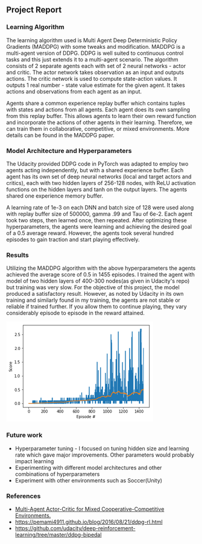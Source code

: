 ## Project Report

### Learning Algorithm

The learning algorithm used is Multi Agent Deep Deterministic Policy Gradients (MADDPG) with some tweaks and modification. MADDPG is a multi-agent version of DDPG. DDPG is well suited to continuous control tasks and this just extends it to a multi-agent scenario. The algorithm consists of 2 separate agents each with set of 2 neural networks - actor and critic. The actor network takes observation as an input and outputs actions. The critic network is used to compute state-action values. It outputs 1 real number - state value estimate for the given agent. It takes actions and observations from each agent as an input.

Agents share a common experience replay buffer which contains tuples with states and actions from all agents. Each agent does its own sampling from this replay buffer. This allows agents to learn their own reward function and incorporate the actions of other agents in their learning. Therefore, we can train them in collaborative, competitive, or mixed environments. More details can be found in the MADDPG paper.

### Model Architecture and Hyperparameters

The Udacity provided DDPG code in PyTorch was adapted to employ two agents acting independently, but with a shared experience buffer. Each agent has its own set of deep neural networks (local and target actors and critics), each with two hidden layers of 256-128 nodes, with ReLU activation functions on the hidden layers and tanh on the output layers. The agents shared one experience memory buffer.

A learning rate of 1e-3 on each DNN and batch size of 128 were used along with replay buffer size of 500000, gamma .99 and Tau of 6e-2. Each agent took two steps, then learned once, then repeated. After optimizing these hyperparameters, the agents were learning and achieving the desired goal of a 0.5 average reward. However, the agents took several hundred episodes to gain traction and start playing effectively.

### Results

Utilizing the MADDPG algorithm with the above hyperparameters the agents achieved the average score of 0.5 in 1455 episodes. I trained the agent with model of two hidden layers of 400-300 nodes(as given in Udacity's repo) but training was very slow. For the objective of this project, the model produced a satisfactory result. However, as noted by Udacity in its own training and similarly found in my training, the agents are not stable or reliable if trained further. If you allow them to continue playing, they vary considerably episode to episode in the reward attained. 


![results](assets/maddpg.png)

### Future work

- Hyperparameter tuning - I focused on tuning hidden size and learning rate which gave major improvements. Other parameters would probably impact learning 
- Experimenting with different model architectures and other combinations of hyperparameters
- Experiment with other environments such as Soccer(Unity)


### References 

* [Multi-Agent Actor-Critic for Mixed Cooperative-Competitive Environments.](https://arxiv.org/abs/1706.02275)
* https://pemami4911.github.io/blog/2016/08/21/ddpg-rl.html
* https://github.com/udacity/deep-reinforcement-learning/tree/master/ddpg-bipedal